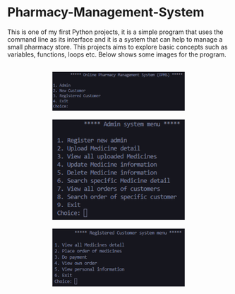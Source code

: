 # Pharmacy-Management-System

This is one of my first Python projects, it is a simple program that uses the command line as its interface and it is a system that can help to manage a small pharmacy store. This projects aims to explore basic concepts such as variables, functions, loops etc. Below shows some images for the program.

<br>
<div align="center">
    <img src="Demo/demo_1.png" alt="Demo 1" width="300">
</div>
<br>
<div align="center">
    <img src="Demo/demo_2.png" alt="Demo 2" width="300">
</div>
<br>
<div align="center">
    <img src="Demo/demo_3.png" alt="Demo 3" width="300">
</div>
